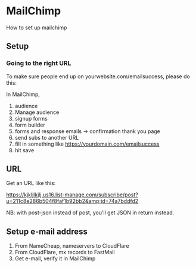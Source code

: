 # MailChimp

How to set up mailchimp

## Setup

### Going to the right URL

To make sure people end up on yourwebsite.com/emailsuccess, please do this:

In MailChimp,

1. audience
2. Manage audience
3. signup forms
4. form builder
5. forms and response emails -> confirmation thank you page
6. send subs to another URL
7. fill in something like https://yourdomain.com/emailsuccess
8. hit save

## URL

Get an URL like this:

https://kjkljlkjlj.us16.list-manage.com/subscribe/post?u=211c8e286b504f8faf1b92bb2&amp;id=74a7bddfd2

NB: with post-json instead of post, you'll get JSON in return instead.

## Setup e-mail address

1. From NameCheap, nameservers to CloudFlare
2. From CloudFlare, mx records to FastMail
3. Get e-mail, verify it in MailChimp

